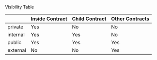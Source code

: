 Visibility Table

|          	| Inside Contract 	| Child Contract 	| Other Contracts 	|
|----------	|-----------------	|----------------	|-----------------	|
|  private  | Yes             	| No             	| No              	|
|  internal | Yes             	| Yes            	| No              	|
|  public   | Yes             	| Yes            	| Yes             	|
|  external | No              	| No             	| Yes             	|
